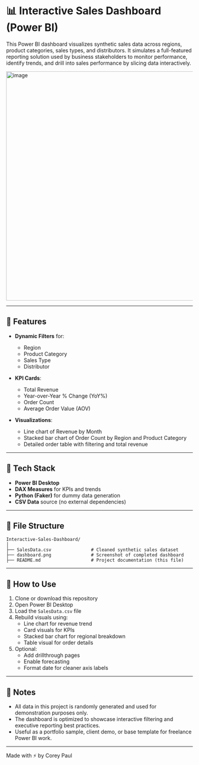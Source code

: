 
# 📊 Interactive Sales Dashboard (Power BI)

This Power BI dashboard visualizes synthetic sales data across regions, product categories, sales types, and distributors. It simulates a full-featured reporting solution used by business stakeholders to monitor performance, identify trends, and drill into sales performance by slicing data interactively.

<img width="617" alt="image" src="https://github.com/user-attachments/assets/469459fa-44ea-455e-a34f-7efd6ed37156" />


---

## 🚀 Features

- **Dynamic Filters** for:
  - Region
  - Product Category
  - Sales Type
  - Distributor

- **KPI Cards**:
  - Total Revenue
  - Year-over-Year % Change (YoY%)
  - Order Count
  - Average Order Value (AOV)

- **Visualizations**:
  - Line chart of Revenue by Month
  - Stacked bar chart of Order Count by Region and Product Category
  - Detailed order table with filtering and total revenue

---

## 🧠 Tech Stack

- **Power BI Desktop**
- **DAX Measures** for KPIs and trends
- **Python (Faker)** for dummy data generation
- **CSV Data** source (no external dependencies)

---

## 📁 File Structure

```
Interactive-Sales-Dashboard/
│
├── SalesData.csv               # Cleaned synthetic sales dataset
├── dashboard.png               # Screenshot of completed dashboard
├── README.md                   # Project documentation (this file)
```

---

## 🧪 How to Use

1. Clone or download this repository
2. Open Power BI Desktop
3. Load the `SalesData.csv` file
4. Rebuild visuals using:
   - Line chart for revenue trend
   - Card visuals for KPIs
   - Stacked bar chart for regional breakdown
   - Table visual for order details
5. Optional:
   - Add drillthrough pages
   - Enable forecasting
   - Format date for cleaner axis labels

---

## 🔎 Notes

- All data in this project is randomly generated and used for demonstration purposes only.
- The dashboard is optimized to showcase interactive filtering and executive reporting best practices.
- Useful as a portfolio sample, client demo, or base template for freelance Power BI work.

---

Made with ⚡ by Corey Paul

